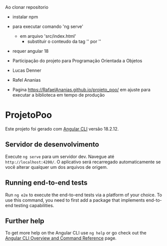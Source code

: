 Ao clonar repositorio 
- instalar npm
  
- para executar comando 'ng serve'
  - em arquivo 'src/index.html'
    -  substituir o conteudo da tag '<base href="https://RafaelAnanias.github.io/projeto_poo/">' por '<base href="/">'

- requer angular 18

- Participação do projeto para Programação Orientada a Objetos
- Lucas Denner
- Rafel Ananias

- Pagina https://RafaelAnanias.github.io/projeto_poo/ em ajuste para executar a biblioteca em tempo de produção

# ProjetoPoo

Este projeto foi gerado com [Angular CLI](https://github.com/angular/angular-cli) versão 18.2.12.

## Servidor de desenvolvimento

Execute `ng serve` para um servidor dev. Navegue até `http://localhost:4200/`. O aplicativo será recarregado automaticamente se você alterar qualquer um dos arquivos de origem.

## Running end-to-end tests

Run `ng e2e` to execute the end-to-end tests via a platform of your choice. To use this command, you need to first add a package that implements end-to-end testing capabilities.

## Further help

To get more help on the Angular CLI use `ng help` or go check out the [Angular CLI Overview and Command Reference](https://angular.dev/tools/cli) page.
